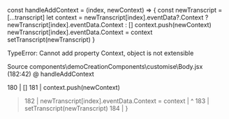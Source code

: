   const handleAddContext = (index, newContext) => {
    const newTranscript = [...transcript]
    let context = newTranscript[index].eventData?.Context ?
      newTranscript[index].eventData.Context :
      []
    context.push(newContext)
    newTranscript[index].eventData.Context = context
    setTranscript(newTranscript)
  }


  TypeError: Cannot add property Context, object is not extensible

Source
components\demoCreationComponents\customise\Body.jsx (182:42) @ handleAddContext

  180 |     []
  181 |   context.push(newContext)
> 182 |   newTranscript[index].eventData.Context = context
      |                                        ^
  183 |   setTranscript(newTranscript)
  184 | }
